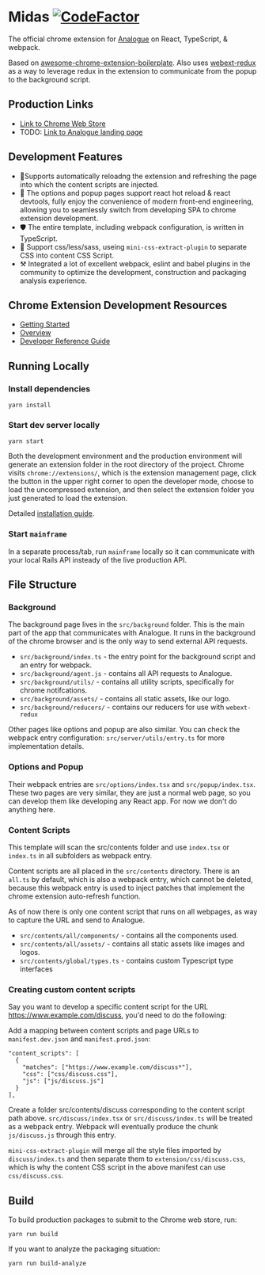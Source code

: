 # Midas [![CodeFactor](https://www.codefactor.io/repository/github/analogue-app/midas/badge)](https://www.codefactor.io/repository/github/analogue-app/midas)
The official chrome extension for [Analogue](https://analogue.app) on React, TypeScript, & webpack.

Based on [awesome-chrome-extension-boilerplate](https://github.com/tjx666/awesome-chrome-extension-boilerplate). Also uses [webext-redux](https://github.com/tshaddix/webext-redux) as a way to leverage redux in the extension to communicate from the popup to the background script.

## Production Links
- [Link to Chrome Web Store](https://chrome.google.com/webstore/detail/mialbooafpmjhjajlhgnhcdmeilcpphi)
- TODO: [Link to Analogue landing page](https://analogue.app/extension)

## Development Features
- 💄Supports automatically reloadng the extension and refreshing the page into which the content scripts are injected.
- 🌴 The options and popup pages support react hot reload & react devtools, fully enjoy the convenience of modern front-end engineering, allowing you to seamlessly switch from developing SPA to chrome extension development.
- 🛡️ The entire template, including webpack configuration, is written in TypeScript.
- 💄 Support css/less/sass, useing `mini-css-extract-plugin` to separate CSS into content CSS Script.
- ⚒️ Integrated a lot of excellent webpack, eslint and babel plugins in the community to optimize the development, construction and packaging analysis experience.

## Chrome Extension Development Resources
- [Getting Started](https://developer.chrome.com/extensions/getstarted)
- [Overview](https://developer.chrome.com/extensions/overview)
- [Developer Reference Guide](https://developer.chrome.com/extensions/devguide)

## Running Locally

### Install dependencies
```
yarn install
```

### Start dev server locally

```
yarn start
```

Both the development environment and the production environment will generate an extension folder in the root directory of the project. Chrome visits `chrome://extensions/`, which is the extension management page, click the button in the upper right corner to open the developer mode, choose to load the uncompressed extension, and then select the extension folder you just generated to load the extension.

Detailed [installation guide](https://webkul.com/blog/how-to-install-the-unpacked-extension-in-chrome/).

### Start `mainframe`
In a separate process/tab, run `mainframe` locally so it can communicate with your local Rails API insteady of the live production API.

## File Structure

### Background
The background page lives in the `src/background` folder. This is the main part of the app that communicates with Analogue. It runs in the background of the chrome browser and is the only way to send external API requests. 

- `src/background/index.ts` - the entry point for the background script and an entry for webpack.
- `src/background/agent.js` - contains all API requests to Analogue.
- `src/background/utils/` - contains all utility scripts, specifically for chrome notifcations.
- `src/background/assets/` - contains all static assets, like our logo.
- `src/background/reducers/` - contains our reducers for use with `webext-redux`

Other pages like options and popup are also similar. You can check the webpack entry configuration: `src/server/utils/entry.ts` for more implementation details.

### Options and Popup
Their webpack entries are `src/options/index.tsx` and `src/popup/index.tsx`. These two pages are very similar, they are just a normal web page, so you can develop them like developing any React app. For now we don't do anything here.

### Content Scripts
This template will scan the src/contents folder and use `index.tsx` or `index.ts` in all subfolders as webpack entry.

Content scripts are all placed in the `src/contents` directory. There is an `all.ts` by default, which is also a webpack entry, which cannot be deleted, because this webpack entry is used to inject patches that implement the chrome extension auto-refresh function.

As of now there is only one content script that runs on all webpages, as way to capture the URL and send to Analogue.
- `src/contents/all/components/` - contains all the components used.
- `src/contents/all/assets/` - contains all static assets like images and logos.
- `src/contents/global/types.ts` - contains custom Typescript type interfaces

### Creating custom content scripts
Say you want to develop a specific content script for the URL https://www.example.com/discuss, you'd need to do the following:

Add a mapping between content scripts and page URLs to `manifest.dev.json` and `manifest.prod.json`:

```
"content_scripts": [
  {
    "matches": ["https://www.example.com/discuss*"],
    "css": ["css/discuss.css"],
    "js": ["js/discuss.js"]
  }
],
```

Create a folder src/contents/discuss corresponding to the content script path above. `src/discuss/index.tsx` or `src/discuss/index.ts` will be treated as a webpack entry. Webpack will eventually produce the chunk `js/discuss.js` through this entry.

`mini-css-extract-plugin` will merge all the style files imported by `discuss/index.ts` and then separate them to `extension/css/discuss.css`, which is why the content CSS script in the above manifest can use `css/discuss.css`.

## Build
To build production packages to submit to the Chrome web store, run:

```
yarn run build
```

If you want to analyze the packaging situation:

```
yarn run build-analyze
```
